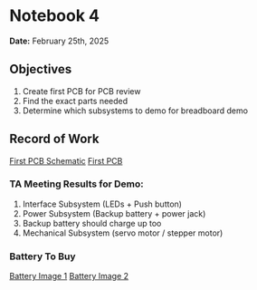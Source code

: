 # Notebook 4

**Date:** February 25th, 2025

## Objectives
1. Create first PCB for PCB review
2. Find the exact parts needed
3. Determine which subsystems to demo for breadboard demo

## Record of Work
[First PCB Schematic](Notebook4_image1.png)
[First PCB](Notebook4_image4.png)

### TA Meeting Results for Demo:
1. Interface Subsystem (LEDs + Push button)
2. Power Subsystem (Backup battery + power jack)
3. Backup battery should charge up too
4. Mechanical Subsystem (servo motor / stepper motor)

### Battery To Buy
[Battery Image 1](Notebook4_image2.png)
[Battery Image 2](Notebook4_image3.png)
